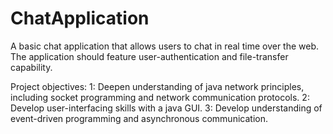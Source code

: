 # ChatApplication
A basic chat application that allows users to chat in real time over the web. The application should feature user-authentication and file-transfer capability.

Project objectives: 
1: Deepen understanding of java network principles, including socket programming and network communication protocols.
2: Develop user-interfacing skills with a java GUI.
3: Develop understanding of event-driven programming and asynchronous communication.
